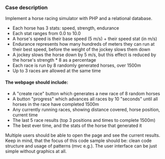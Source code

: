 ### Case description

Implement a horse racing simulator with PHP and a relational database.

- Each horse has 3 stats: speed, strength, endurance
- Each stat ranges from 0.0 to 10.0
- A horse's speed is their base speed (5 m/s) + their speed stat (in m/s)
- Endurance represents how many hundreds of meters they can run at their best speed, before the weight of the jockey slows them down
- A jockey slows the horse down by 5 m/s, but this effect is reduced by the horse's strength * 8 as a percentage
- Each race is run by 8 randomly generated horses, over 1500m
- Up to 3 races are allowed at the same time

#### The webpage should include:

- A "create race" button which generates a new race of 8 random horses
- A button "progress" which advances all races by 10 "seconds" until all horses in the race have completed 1500m
- Any currently running races, showing distance covered, horse position, current time
- The last 5 race results (top 3 positions and times to complete 1500m)
- The best ever time, and the stats of the horse that generated it

Multiple users should be able to open the page and see the current results. Keep in mind,
that the focus of this code sample should be: clean code structure and usage of patterns
(mvc e.g.). The user interface can be just simple without graphics at all.
